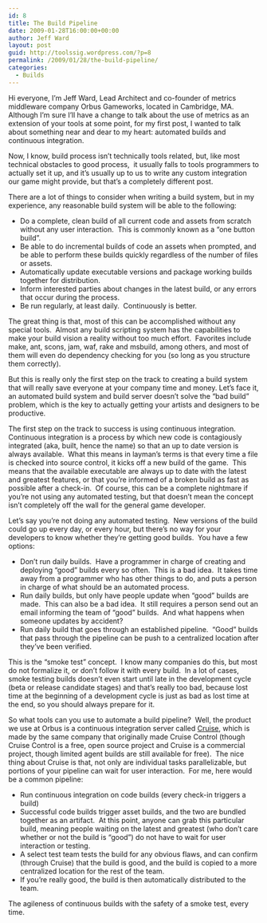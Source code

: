 ```yaml
---
id: 8
title: The Build Pipeline
date: 2009-01-28T16:00:00+00:00
author: Jeff Ward
layout: post
guid: http://toolssig.wordpress.com/?p=8
permalink: /2009/01/28/the-build-pipeline/
categories:
  - Builds
---
```

Hi everyone, I&#8217;m Jeff Ward, Lead Architect and co-founder of metrics middleware company Orbus Gameworks, located in Cambridge, MA.  Although I&#8217;m sure I&#8217;ll have a change to talk about the use of metrics as an extension of your tools at some point, for my first post, I wanted to talk about something near and dear to my heart: automated builds and continuous integration.

Now, I know, build process isn&#8217;t technically tools related, but, like most technical obstacles to good process,  it usually falls to tools programmers to actually set it up, and it&#8217;s usually up to us to write any custom integration our game might provide, but that&#8217;s a completely different post.

There are a lot of things to consider when writing a build system, but in my experience, any reasonable build system will be able to the following:

  * Do a complete, clean build of all current code and assets from scratch without any user interaction.  This is commonly known as a &#8220;one button build&#8221;.
  * Be able to do incremental builds of code an assets when prompted, and be able to perform these builds quickly regardless of the number of files or assets.
  * Automatically update executable versions and package working builds together for distribution.
  * Inform interested parties about changes in the latest build, or any errors that occur during the process.
  * Be run regularly, at least daily.  Continuously is better.

The great thing is that, most of this can be accomplished without any special tools.  Almost any build scripting system has the capabilities to make your build vision a reality without too much effort.  Favorites include make, ant, scons, jam, waf, rake and msbuild, among others, and most of them will even do dependency checking for you (so long as you structure them correctly).

But this is really only the first step on the track to creating a build system that will really save everyone at your company time and money. Let&#8217;s face it, an automated build system and build server doesn&#8217;t solve the &#8220;bad build&#8221; problem, which is the key to actually getting your artists and designers to be productive.

The first step on the track to success is using continuous integration.  Continuous integration is a process by which new code is contagiously integrated (aka, built, hence the name) so that an up to date version is always available.  What this means in layman&#8217;s terms is that every time a file is checked into source control, it kicks off a new build of the game.  This means that the available executable are always up to date with the latest and greatest features, or that you&#8217;re informed of a broken build as fast as possible after a check-in.  Of course, this can be a complete nightmare if you&#8217;re not using any automated testing, but that doesn&#8217;t mean the concept isn&#8217;t completely off the wall for the general game developer.

Let&#8217;s say you&#8217;re not doing any automated testing.  New versions of the build could go up every day, or every hour, but there&#8217;s no way for your developers to know whether they&#8217;re getting good builds.  You have a few options:

  * Don&#8217;t run daily builds.  Have a programmer in charge of creating and deploying &#8220;good&#8221; builds every so often.  This is a bad idea.  It takes time away from a programmer who has other things to do, and puts a person in charge of what should be an automated process.
  * Run daily builds, but only have people update when &#8220;good&#8221; builds are made.  This can also be a bad idea.  It still requires a person send out an email informing the team of &#8220;good&#8221; builds.  And what happens when someone updates by accident?
  * Run daily build that goes through an established pipeline.  &#8220;Good&#8221; builds that pass through the pipeline can be push to a centralized location after they&#8217;ve been verified.

This is the &#8220;smoke test&#8221; concept.  I know many companies do this, but most do not formalize it, or don&#8217;t follow it with every build.  In a lot of cases, smoke testing builds doesn&#8217;t even start until late in the development cycle (beta or release candidate stages) and that&#8217;s really too bad, because lost time at the beginning of a development cycle is just as bad as lost time at the end, so you should always prepare for it.

So what tools can you use to automate a build pipeline?  Well, the product we use at Orbus is a continuous integration server called [Cruise](http://studios.thoughtworks.com/cruise-continuous-integration), which is made by the same company that originally made Cruise Control (though Cruise Control is a free, open source project and Cruise is a commercial project, though limited agent builds are still available for free).  The nice thing about Cruise is that, not only are individual tasks parallelizable, but portions of your pipeline can wait for user interaction.  For me, here would be a common pipeline:

  * Run continuous integration on code builds (every check-in triggers a build)
  * Successful code builds trigger asset builds, and the two are bundled together as an artifact.  At this point, anyone can grab this particular build, meaning people waiting on the latest and greatest (who don&#8217;t care whether or not the build is &#8220;good&#8221;) do not have to wait for user interaction or testing.
  * A select test team tests the build for any obvious flaws, and can confirm (through Cruise) that the build is good, and the build is copied to a more centralized location for the rest of the team.
  * If you&#8217;re really good, the build is then automatically distributed to the team.

The agileness of continuous builds with the safety of a smoke test, every time.